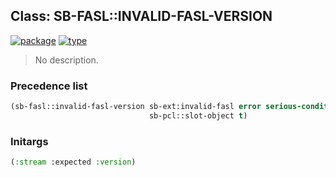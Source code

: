## Class: SB-FASL::INVALID-FASL-VERSION
[![package](https://img.shields.io/badge/Package-SB--FASL-5f9ea0.svg?style=social&colorA=999999)](../) [![type](https://img.shields.io/badge/Type-Class-5f9ea0.svg?style=social&colorA=999999)](../#class) 

> No description.

### Precedence list
```cl
(sb-fasl::invalid-fasl-version sb-ext:invalid-fasl error serious-condition condition
                               sb-pcl::slot-object t)
```
### Initargs
```cl
(:stream :expected :version)
```
